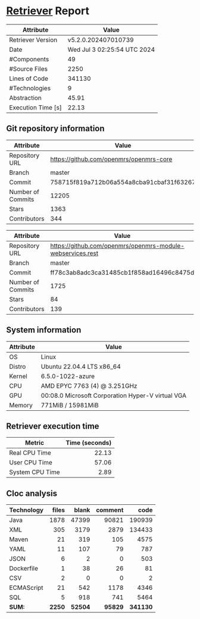 # [Retriever](https://github.com/PalladioSimulator/Palladio-ReverseEngineering-Retriever) Report
| Attribute          | Value |
| ------------------ | ----- |
| Retriever Version  | v5.2.0.202407010739 |
| Date               | Wed Jul  3 02:25:54 UTC 2024 |
| #Components        | 49 |
| #Source Files      | 2250 |
| Lines of Code      | 341130 |
| #Technologies      | 9 |
| Abstraction        | 45.91 |
| Execution Time [s] | 22.13 |

## Git repository information
|      Attribute    | Value |
| ----------------- | ----- |
| Repository URL    | https://github.com/openmrs/openmrs-core |
| Branch            | master |
| Commit            | 758715f819a712b06a554a8cba91cbaf31f63267 |
| Number of Commits | 12205 |
| Stars             | 1363 |
| Contributors      | 344 |

|      Attribute    | Value |
| ----------------- | ----- |
| Repository URL    | https://github.com/openmrs/openmrs-module-webservices.rest |
| Branch            | master |
| Commit            | ff78c3ab8adc3ca31485cb1f858ad16496c8475d |
| Number of Commits | 1725 |
| Stars             | 84 |
| Contributors      | 139 |


## System information
| Attribute | Value |
| --------- | ----- |
| OS | Linux  |
| Distro | Ubuntu 22.04.4 LTS x86_64  |
| Kernel | 6.5.0-1022-azure  |
| CPU | AMD EPYC 7763 (4) @ 3.251GHz  |
| GPU | 00:08.0 Microsoft Corporation Hyper-V virtual VGA  |
| Memory | 771MiB / 15981MiB  |

## Retriever execution time
| Metric | Time (seconds) |
| --- | ---: |
| Real CPU Time | 22.13 |
| User CPU Time | 57.06 |
| System CPU Time | 2.89 |
<!--
Explainations:
- __Real CPU Time__: actual time the command has run (can be less than total time spent in user and system mode for multi-threaded processes)
- __User CPU Time__: time the command has spent running in user mode
- __System CPU Time__: time the command has spent running in system or kernel mode
-->

## Cloc analysis

<!-- github.com/AlDanial/cloc v 1.90  T=9.81 s (238.0 files/s, 50861.0 lines/s) -->

|Technology|files|blank|comment|code|
|:-------|-------:|-------:|-------:|-------:|
|Java|1878|47399|90821|190939|
|XML|305|3179|2879|134433|
|Maven|21|319|105|4575|
|YAML|11|107|79|787|
|JSON|6|2|0|503|
|Dockerfile|1|38|26|81|
|CSV|2|0|0|2|
|ECMAScript|21|542|1178|4346|
|SQL|5|918|741|5464|
|**SUM:**|**2250**|**52504**|**95829**|**341130**|
